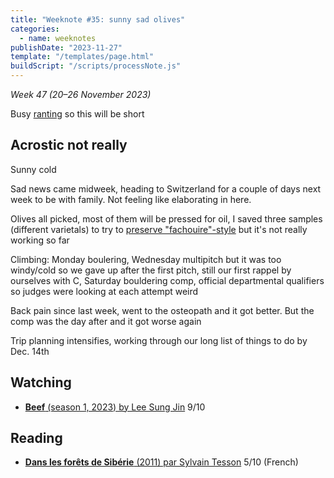 ```yaml
---
title: "Weeknote #35: sunny sad olives"
categories:
  - name: weeknotes
publishDate: "2023-11-27"
template: "/templates/page.html"
buildScript: "/scripts/processNote.js"
---
```


_Week 47 (20–26 November 2023)_

Busy [ranting](https://robinmetral.com/notes/why-does-it-have-to-be-so-slow/) so this will be short

## Acrostic not really

Sunny cold

Sad news came midweek, heading to Switzerland for a couple of days next week to be with family. Not feeling like elaborating in here.

Olives all picked, most of them will be pressed for oil, I saved three samples (different varietals) to try to [preserve "fachouire"-style](http://la-cachina.over-blog.com/article-24881261.html) but it's not really working so far

Climbing: Monday boulering, Wednesday multipitch but it was too windy/cold so we gave up after the first pitch, still our first rappel by ourselves with C, Saturday bouldering comp, official departmental qualifiers so judges were looking at each attempt weird

Back pain since last week, went to the osteopath and it got better. But the comp was the day after and it got worse again

Trip planning intensifies, working through our long list of things to do by Dec. 14th

## Watching

- [**Beef** (season 1, 2023) by Lee Sung Jin](/notes/beef-season-1-by-lee-sung-jin/) 9/10

## Reading

- [**Dans les forêts de Sibérie** (2011) par Sylvain Tesson](/notes/dans-les-forets-de-siberie-par-sylvain-tesson/) 5/10 (French)
